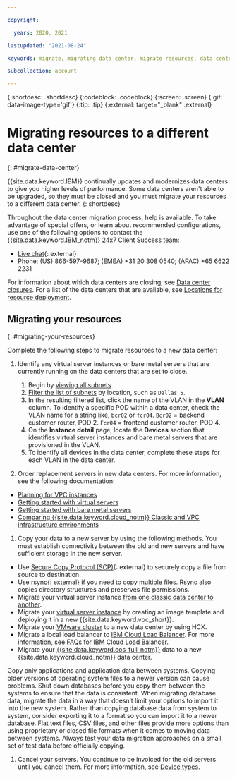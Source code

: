 ```yaml
---

copyright:

  years: 2020, 2021

lastupdated: "2021-08-24"

keywords: migrate, migrating data center, migrate resources, data center

subcollection: account

---
```


{:shortdesc: .shortdesc}
{:codeblock: .codeblock}
{:screen: .screen}
{:gif: data-image-type='gif'}
{:tip: .tip}
{:external: target="_blank" .external}

# Migrating resources to a different data center
{: #migrate-data-center}

{{site.data.keyword.IBM}} continually updates and modernizes data centers to give you higher levels of performance. Some data centers aren't able to be upgraded, so they must be closed and you must migrate your resources to a different data center.
{: shortdesc}

Throughout the data center migration process, help is available. To take advantage of special offers, or learn about recommended configurations, use one of the following options to contact the {{site.data.keyword.IBM_notm}} 24x7 Client Success team:

* [Live chat](https://www.ibm.com/cloud/data-centers?contactmodule&focusArea=WCP%20-%20Pooled%20CSM){: external}
* Phone: (US) 866-597-9687; (EMEA) +31 20 308 0540; (APAC) +65 6622 2231

For information about which data centers are closing, see [Data center closures](/docs/get-support?topic=get-support-dc-closure). For a list of the data centers that are available, see [Locations for resource deployment](/docs/overview?topic=overview-locations).

## Migrating your resources
{: #migrating-your-resources}

Complete the following steps to migrate resources to a new data center:

1. Identify any virtual server instances or bare metal servers that are currently running on the data centers that are set to close.
   1. Begin by [viewing all subnets](/docs/subnets?topic=subnets-view-all-subnets).
   1. [Filter the list of subnets](/docs/subnets?topic=subnets-view-all-subnets#filter-details) by location, such as `Dallas 5`.
   1. In the resulting filtered list, click the name of the VLAN in the **VLAN** column. To identify a specific POD within a data center, check the VLAN name for a string like, `bcr02` or `fcr04`. `Bcr02` = backend customer router, POD 2. `Fcr04` = frontend customer router, POD 4.
   1. On the **Instance detail** page, locate the **Devices** section that identifies virtual server instances and bare metal servers that are provisioned in the VLAN.
   1. To identify all devices in the data center, complete these steps for each VLAN in the data center.

1. Order replacement servers in new data centers. For more information, see the following documentation:

* [Planning for VPC instances](/docs/vpc?topic=vpc-vsi_best_practices)
* [Getting started with virtual servers](/docs/virtual-servers?topic=virtual-servers-getting-started-tutorial)
* [Getting started with bare metal servers](/docs/bare-metal?topic=bare-metal-getting-started)
* [Comparing {{site.data.keyword.cloud_notm}} Classic and VPC infrastructure environments](/docs/cloud-infrastructure?topic=cloud-infrastructure-compare-infrastructure)

1. Copy your data to a new server by using the following methods. You must establish connectivity between the old and new servers and have sufficient storage in the new server.

* Use [Secure Copy Protocol (SCP)](https://www.ibm.com/docs/en/flashsystem-v7000u/1.6.2?topic=system-using-scp){: external} to securely copy a file from source to destination.
* Use [rsync](https://download.samba.org/pub/rsync/rsync.html){: external} if you need to copy multiple files. Rsync also copies directory structures and preserves file permissions.
* Migrate your virtual server instance [from one classic data center to another](/docs/virtual-servers?account=virtual-servers-migrating-vsi-new-datacenter).
* Migrate your [virtual server instance](/docs/vpc?topic=vpc-migrate-vsi-to-vpc) by creating an image template and deploying it in a new {{site.data.keyword.vpc_short}}.
* Migrate your [VMware cluster](/docs/vmwaresolutions?topic=vmwaresolutions-hcxclient-migrations) to a new data center by using HCX.
* Migrate a local load balancer to [IBM Cloud Load Balancer](/docs/loadbalancer-service?topic=loadbalancer-service-getting-started). For more information, see [FAQs for IBM Cloud Load Balancer](/docs/loadbalancer-service?topic=loadbalancer-service-faqs-for-ibm-cloud-load-balancer).
* Migrate your [{{site.data.keyword.cos_full_notm}}](/docs/cloud-object-storage?topic=cloud-object-storage-migrate-data-center#migrating-your-resources) data to a new {{site.data.keyword.cloud_notm}} data center.

Copy only applications and application data between systems. Copying older versions of operating system files to a newer version can cause problems. Shut down databases before you copy them between the systems to ensure that the data is consistent. When migrating database data, migrate the data in a way that doesn’t limit your options to import it into the new system. Rather than copying database data from system to system, consider exporting it to a format so you can import it to a newer database. Flat text files, CSV files, and other files provide more options than using proprietary or closed file formats when it comes to moving data between systems. Always test your data migration approaches on a small set of test data before officially copying.

1. Cancel your servers. You continue to be invoiced for the old servers until you cancel them. For more information, see [Device types](/docs/virtual-servers?topic=virtual-servers-managing-virtual-servers#device-types-and-actions).
